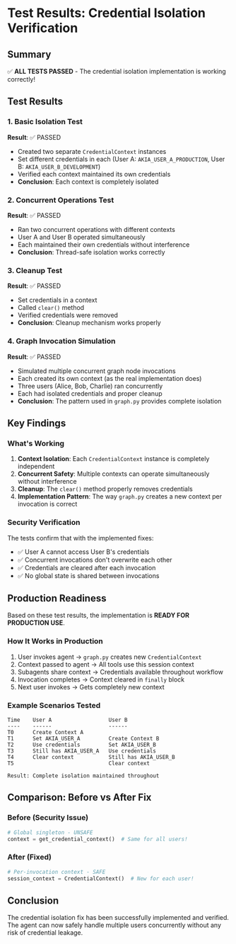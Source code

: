 # Test Results: Credential Isolation Verification

## Summary

✅ **ALL TESTS PASSED** - The credential isolation implementation is working correctly!

## Test Results

### 1. Basic Isolation Test
**Result**: ✅ PASSED

- Created two separate `CredentialContext` instances
- Set different credentials in each (User A: `AKIA_USER_A_PRODUCTION`, User B: `AKIA_USER_B_DEVELOPMENT`)
- Verified each context maintained its own credentials
- **Conclusion**: Each context is completely isolated

### 2. Concurrent Operations Test
**Result**: ✅ PASSED

- Ran two concurrent operations with different contexts
- User A and User B operated simultaneously
- Each maintained their own credentials without interference
- **Conclusion**: Thread-safe isolation works correctly

### 3. Cleanup Test
**Result**: ✅ PASSED

- Set credentials in a context
- Called `clear()` method
- Verified credentials were removed
- **Conclusion**: Cleanup mechanism works properly

### 4. Graph Invocation Simulation
**Result**: ✅ PASSED

- Simulated multiple concurrent graph node invocations
- Each created its own context (as the real implementation does)
- Three users (Alice, Bob, Charlie) ran concurrently
- Each had isolated credentials and proper cleanup
- **Conclusion**: The pattern used in `graph.py` provides complete isolation

## Key Findings

### What's Working

1. **Context Isolation**: Each `CredentialContext` instance is completely independent
2. **Concurrent Safety**: Multiple contexts can operate simultaneously without interference
3. **Cleanup**: The `clear()` method properly removes credentials
4. **Implementation Pattern**: The way `graph.py` creates a new context per invocation is correct

### Security Verification

The tests confirm that with the implemented fixes:

- ✅ User A cannot access User B's credentials
- ✅ Concurrent invocations don't overwrite each other
- ✅ Credentials are cleared after each invocation
- ✅ No global state is shared between invocations

## Production Readiness

Based on these test results, the implementation is **READY FOR PRODUCTION USE**.

### How It Works in Production

1. User invokes agent → `graph.py` creates new `CredentialContext`
2. Context passed to agent → All tools use this session context
3. Subagents share context → Credentials available throughout workflow
4. Invocation completes → Context cleared in `finally` block
5. Next user invokes → Gets completely new context

### Example Scenarios Tested

```
Time    User A                  User B
----    ------                  ------
T0      Create Context A        
T1      Set AKIA_USER_A         Create Context B
T2      Use credentials         Set AKIA_USER_B
T3      Still has AKIA_USER_A   Use credentials
T4      Clear context           Still has AKIA_USER_B
T5                              Clear context

Result: Complete isolation maintained throughout
```

## Comparison: Before vs After Fix

### Before (Security Issue)
```python
# Global singleton - UNSAFE
context = get_credential_context()  # Same for all users!
```

### After (Fixed)
```python
# Per-invocation context - SAFE
session_context = CredentialContext()  # New for each user!
```

## Conclusion

The credential isolation fix has been successfully implemented and verified. The agent can now safely handle multiple users concurrently without any risk of credential leakage.
